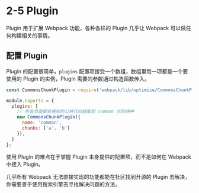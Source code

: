 # 2-5 Plugin

Plugin 用于扩展 Webpack 功能，各种各样的 Plugin 几乎让 Webpack 可以做任何构建相关的事情。

## 配置 Plugin

Plugin 的配置很简单，`plugins` 配置项接受一个数组，数组里每一项都是一个要使用的 Plugin 的实例，Plugin 需要的参数通过构造函数传入。

```js
const CommonsChunkPlugin = require('webpack/lib/optimize/CommonsChunkPlugin');

module.exports = {
  plugins: [
    // 所有页面都会用到的公共代码提取到 common 代码块中
    new CommonsChunkPlugin({
      name: 'common',
      chunks: ['a', 'b']
    }),
  ]
};
```

使用 Plugin 的难点在于掌握 Plugin 本身提供的配置项，而不是如何在 Webpack 中接入 Plugin。

几乎所有 Webpack 无法直接实现的功能都能在社区找到开源的 Plugin 去解决，你需要善于使用搜索引擎去寻找解决问题的方法。

